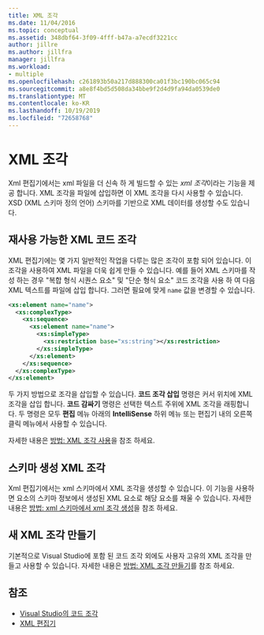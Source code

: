 ```yaml
---
title: XML 조각
ms.date: 11/04/2016
ms.topic: conceptual
ms.assetid: 348dbf64-3f09-4fff-b47a-a7ecdf3221cc
author: jillre
ms.author: jillfra
manager: jillfra
ms.workload:
- multiple
ms.openlocfilehash: c261893b50a217d888300ca01f3bc190bc065c94
ms.sourcegitcommit: a8e8f4bd5d508da34bbe9f2d4d9fa94da0539de0
ms.translationtype: MT
ms.contentlocale: ko-KR
ms.lasthandoff: 10/19/2019
ms.locfileid: "72658768"
---
```

# <a name="xml-snippets"></a>XML 조각

Xml 편집기에서는 xml 파일을 더 신속 하 게 빌드할 수 있는 *xml 조각*이라는 기능을 제공 합니다. XML 조각을 파일에 삽입하면 이 XML 조각을 다시 사용할 수 있습니다. XSD (XML 스키마 정의 언어) 스키마를 기반으로 XML 데이터를 생성할 수도 있습니다.

## <a name="reusable-xml-snippets"></a>재사용 가능한 XML 코드 조각

XML 편집기에는 몇 가지 일반적인 작업을 다루는 많은 조각이 포함 되어 있습니다. 이 조각을 사용하여 XML 파일을 더욱 쉽게 만들 수 있습니다. 예를 들어 XML 스키마를 작성 하는 경우 "복합 형식 시퀀스 요소" 및 "단순 형식 요소" 코드 조각을 사용 하 여 다음 XML 텍스트를 파일에 삽입 합니다. 그러면 필요에 맞게 `name` 값을 변경할 수 있습니다.

```xml
<xs:element name="name">
  <xs:complexType>
    <xs:sequence>
      <xs:element name="name">
        <xs:simpleType>
          <xs:restriction base="xs:string"></xs:restriction>
        </xs:simpleType>
      </xs:element>
    </xs:sequence>
  </xs:complexType>
</xs:element>
```

두 가지 방법으로 조각을 삽입할 수 있습니다. **코드 조각 삽입** 명령은 커서 위치에 XML 조각을 삽입 합니다. **코드 감싸기** 명령은 선택한 텍스트 주위에 XML 조각을 래핑합니다. 두 명령은 모두 **편집** 메뉴 아래의 **IntelliSense** 하위 메뉴 또는 편집기 내의 오른쪽 클릭 메뉴에서 사용할 수 있습니다.

자세한 내용은 [방법: XML 조각 사용](../xml-tools/how-to-use-xml-snippets.md)을 참조 하세요.

## <a name="schema-generated-xml-snippets"></a>스키마 생성 XML 조각

Xml 편집기에서는 xml 스키마에서 XML 조각을 생성할 수 있습니다. 이 기능을 사용하면 요소의 스키마 정보에서 생성된 XML 요소로 해당 요소를 채울 수 있습니다. 자세한 내용은 [방법: xml 스키마에서 xml 조각 생성](../xml-tools/how-to-generate-an-xml-snippet-from-an-xml-schema.md)을 참조 하세요.

## <a name="create-new-xml-snippets"></a>새 XML 조각 만들기

기본적으로 Visual Studio에 포함 된 코드 조각 외에도 사용자 고유의 XML 조각을 만들고 사용할 수 있습니다. 자세한 내용은 [방법: XML 조각 만들기](../xml-tools/how-to-create-xml-snippets.md)를 참조 하세요.

## <a name="see-also"></a>참조

- [Visual Studio의 코드 조각](../ide/code-snippets.md)
- [XML 편집기](../xml-tools/xml-editor.md)